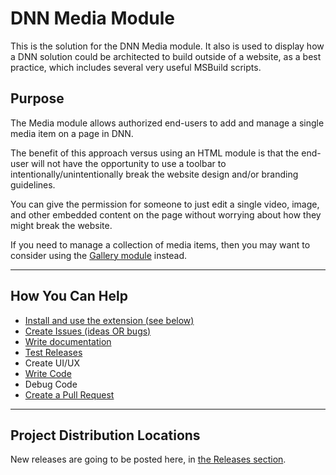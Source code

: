 # DNN Media Module

This is the solution for the DNN Media module. It also is used to display how a DNN 
solution could be architected to build outside of a website, as a best practice, which 
includes several very useful MSBuild scripts.

## Purpose  

The Media module allows authorized end-users to add and manage a single media item on a page in DNN. 

The benefit of this approach versus using an HTML module is that the end-user will not have the opportunity to use a toolbar to intentionally/unintentionally break the website design and/or branding guidelines.  

You can give the permission for someone to just edit a single video, image, and other embedded content on the page without worrying about how they might break the website.  

If you need to manage a collection of media items, then you may want to consider using the [Gallery module](https://github.com/DNNCommunity/DNN.Gallery) instead.  

---

## How You Can Help

* [Install and use the extension (see below)](/DNN.Media/installation.html)
* [Create Issues (ideas OR bugs)](/DNN.Media/issues.html)
* [Write documentation](/DNN.Media/documentation.html)
* [Test Releases](/DNN.Media/testing.html)
* Create UI/UX
* [Write Code](/DNN.Media/code.html)
* Debug Code
* [Create a Pull Request](/DNN.Media/pullrequest.html)

---

## Project Distribution Locations

New releases are going to be posted here, in [the Releases section](https://github.com/DNNCommunity/DNN.Media/releases/latest).
